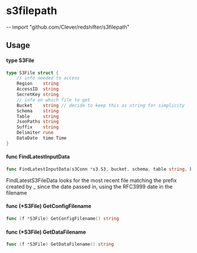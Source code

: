 # s3filepath
--
    import "github.com/Clever/redshifter/s3filepath"


## Usage

#### type S3File

```go
type S3File struct {
	// info needed to access
	Region    string
	AccessID  string
	SecretKey string
	// info on which file to get
	Bucket    string // decide to keep this as string for simplicity
	Schema    string
	Table     string
	JsonPaths string
	Suffix    string
	Delimiter rune
	DataDate  time.Time
}
```


#### func  FindLatestInputData

```go
func FindLatestInputData(s3Conn *s3.S3, bucket, schema, table string, beforeDate time.Time) (S3File, error)
```
FindLatestS3FileData looks for the most recent file matching the prefix created
by <schema>_<table> since the date passed in, using the RFC3999 date in the
filename

#### func (*S3File) GetConfigFilename

```go
func (f *S3File) GetConfigFilename() string
```

#### func (*S3File) GetDataFilename

```go
func (f *S3File) GetDataFilename() string
```
